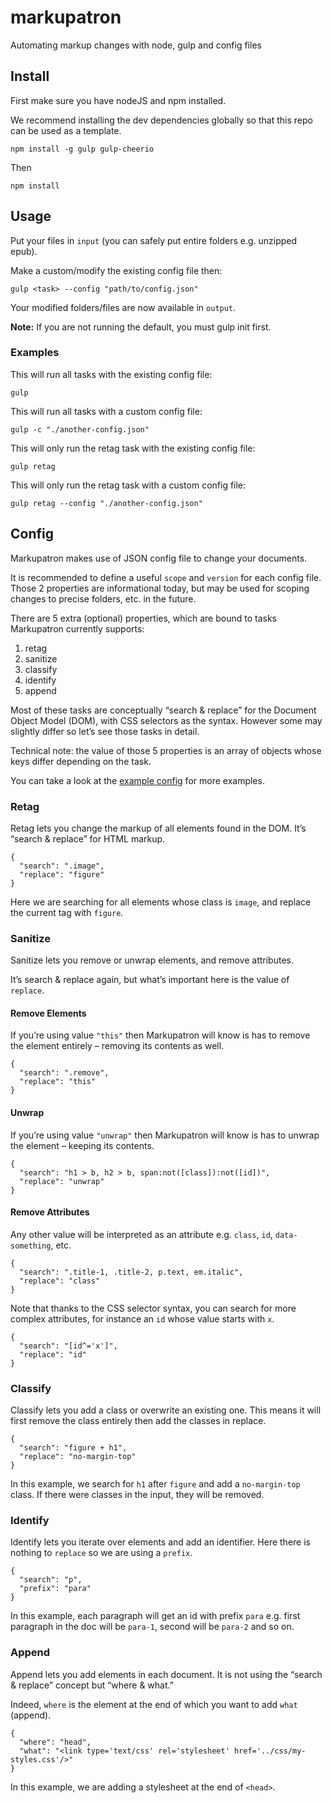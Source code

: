 # markupatron

Automating markup changes with node, gulp and config files

## Install

First make sure you have nodeJS and npm installed. 

We recommend installing the dev dependencies globally so that this repo can be used as a template.

```
npm install -g gulp gulp-cheerio
```

Then 

```
npm install
```

## Usage

Put your files in `input` (you can safely put entire folders e.g. unzipped epub).

Make a custom/modify the existing config file then:

```
gulp <task> --config "path/to/config.json"
```

Your modified folders/files are now available in `output`.

**Note:** If you are not running the default, you must gulp init first.

### Examples

This will run all tasks with the existing config file:

```
gulp
```

This will run all tasks with a custom config file:

```
gulp -c "./another-config.json"
```

This will only run the retag task with the existing config file:

```
gulp retag
```

This will only run the retag task with a custom config file:

```
gulp retag --config "./another-config.json"
```

## Config

Markupatron makes use of JSON config file to change your documents. 

It is recommended to define a useful `scope` and `version` for each config file. Those 2 properties are informational today, but may be used for scoping changes to precise folders, etc. in the future.

There are 5 extra (optional) properties, which are bound to tasks Markupatron currently supports:

1. retag
2. sanitize 
3. classify
4. identify
5. append

Most of these tasks are conceptually “search & replace” for the Document Object Model (DOM), with CSS selectors as the syntax. However some may slightly differ so let’s see those tasks in detail.

Technical note: the value of those 5 properties is an array of objects whose keys differ depending on the task.

You can take a look at the [example config](config.json) for more examples.

### Retag

Retag lets you change the markup of all elements found in the DOM. It’s “search & replace” for HTML markup.

```
{
  "search": ".image",
  "replace": "figure"
}
```

Here we are searching for all elements whose class is `image`, and replace the current tag with `figure`.

### Sanitize

Sanitize lets you remove or unwrap elements, and remove attributes.

It’s search & replace again, but what’s important here is the value of `replace`.

#### Remove Elements

If you’re using value `"this"` then Markupatron will know is has to remove the element entirely – removing its contents as well.

```
{
  "search": ".remove",
  "replace": "this"
}
```

#### Unwrap

If you’re using value `"unwrap"` then Markupatron will know is has to unwrap the element – keeping its contents.

```
{
  "search": "h1 > b, h2 > b, span:not([class]):not([id])",
  "replace": "unwrap"
}
```

#### Remove Attributes

Any other value will be interpreted as an attribute e.g. `class`, `id`, `data-something`, etc.

``` 
{
  "search": ".title-1, .title-2, p.text, em.italic",
  "replace": "class"
}
```

Note that thanks to the CSS selector syntax, you can search for more complex attributes, for instance an `id` whose value starts with `x`.

```
{
  "search": "[id^='x']",
  "replace": "id"
}
```

### Classify

Classify lets you add a class or overwrite an existing one. This means it will first remove the class entirely then add the classes in replace. 

```
{
  "search": "figure + h1",
  "replace": "no-margin-top"
}
```

In this example, we search for `h1` after `figure` and add a `no-margin-top` class. If there were classes in the input, they will be removed.

### Identify

Identify lets you iterate over elements and add an identifier. Here there is nothing to `replace` so we are using a `prefix`.

```
{
  "search": "p", 
  "prefix": "para"
}
```

In this example, each paragraph will get an id with prefix `para` e.g. first paragraph in the doc will be `para-1`, second will be `para-2` and so on.

### Append

Append lets you add elements in each document. It is not using the “search & replace” concept but “where & what.”

Indeed, `where` is the element at the end of which you want to add `what` (append).

```
{
  "where": "head",
  "what": "<link type='text/css' rel='stylesheet' href='../css/my-styles.css'/>"
}
```

In this example, we are adding a stylesheet at the end of `<head>`.